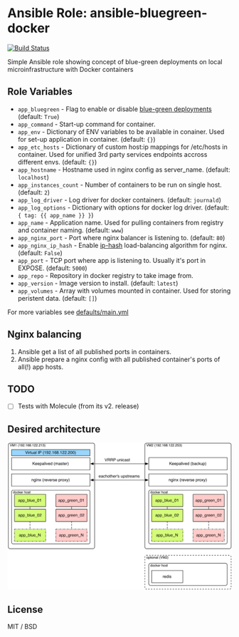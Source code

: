 # Ansible Role: ansible-bluegreen-docker

[![Build Status](https://travis-ci.org/decayofmind/ansible-bluegreen-docker.svg?branch=master)](https://travis-ci.org/decayofmind/ansible-bluegreen-docker)

Simple Ansible role showing concept of blue-green deployments on local microinfrastructure with Docker containers

## Role Variables

- `app_bluegreen` - Flag to enable or disable [blue-green deployments](http://martinfowler.com/bliki/BlueGreenDeployment.html) (default: `True`)
- `app_command` - Start-up command for container.
- `app_env` - Dictionary of ENV variables to be available in conainer. Used for set-up application in container. (default: `{}`)
- `app_etc_hosts` - Dictionary of custom host:ip mappings for /etc/hosts in container. Used for unified 3rd party services endpoints accross different envs. (default: `{}`)
- `app_hostname` - Hostname used in nginx config as server_name. (default: `localhost`)
- `app_instances_count` - Number of containers to be run on single host. (default: `2`)
- `app_log_driver` - Log driver for docker containers. (default: `journald`)
- `app_log_options` - Dictionary with options for docker log driver. (default: `{ tag: {{ app_name }} }`)
- `app_name` - Application name. Used for pulling containers from registry and container naming. (default: `www`)
- `app_nginx_port` - Port where nginx balancer is listening to. (default: `80`)
- `app_nginx_ip_hash` - Enable [ip-hash](http://nginx.org/en/docs/http/load_balancing.html#nginx_load_balancing_methods) load-balancing algorithm for nginx. (default: `False`)
- `app_port` - TCP port where app is listening to. Usually it's port in EXPOSE. (default: `5000`)
- `app_repo` - Repository in docker registry to take image from.
- `app_version` - Image version to install. (default: `latest`)
- `app_volumes` - Array with volumes mounted in container. Used for storing peristent data. (default: `[]`)

For more variables see [defaults/main.yml](defaults/main.yml)

## Nginx balancing

1. Ansible get a list of all published ports in containers.
2. Ansible prepare a nginx config with all published container's ports of all(!) app hosts.

## TODO

- [ ] Tests with Molecule (from its v2. release)

## Desired architecture
![architecture diagram](docs/architecture.png)

## License

MIT / BSD
